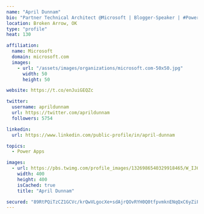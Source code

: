 ```yaml
---
name: "April Dunnam"
bio: "Partner Technical Architect @Microsoft | Blogger-Speaker | #PowerApps, #PowerAutomate, #Office365, #SharePoint | #WIT | #Karaoke Queen"
location: Broken Arrow, OK
type: "profile"
heat: 130

affiliation:
  name: Microsoft
  domain: microsoft.com
  images:
    - url: "/assets/images/organizations/microsoft.com-50x50.jpg"
      width: 50
      height: 50

website: https://t.co/enJuiGEQZc

twitter:
  username: aprildunnam
  url: https://twitter.com/aprildunnam
  followers: 5754

linkedin:
  url: https://www.linkedin.com/public-profile/in/april-dunnam

topics:
  - Power Apps

images:
  - url: https://pbs.twimg.com/profile_images/1326986540329918465/W_IJ6Ih2_400x400.jpg
    width: 400
    height: 400
    isCached: true
    title: "April Dunnam"

secured: "89RtPQiTzCZ1GCVc/krQwVLgocXe+sdAjrQOvRYH0Q0tfpvmknENqQxC6yZiF8qqAKkDvXnWFQnAW/PSvQSdskgDyzvJpMB6WeI7caKdE87O8OM8gdbmdo/WPgXxe/vvcvuDt/CvNcFJAPE3RJfXvpviqxPInV7nt79QwH4d6dEWr1/dTDzbXdT/hT+wjc56pwOj2SSqP42T8C57m72Dv8icTbotJpy838TWFf7BfEo1Lej+xY+snN2843AKmGlyj69SF6YsQkDEQtc1MVXJgWoyXv9io893oZOgy/IMvESWRGHsUC9aDc96Yrp0HuUnoHBkQrpF7gdryQ2NenfbmI9m7SNyOnlJLcySkRXEJf8+pL3owIF+zSqbDB5/ZI6oyVQVyq3o74KP8QqG4ZApGX5uby6U050Ib3Vsp6DDztM=;Wpb8lViKp9DM+V4e3wi4PQ=="
---
```


